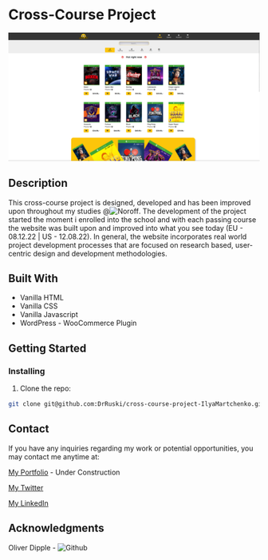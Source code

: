 # Cross-Course Project

![image](images/Cross-Course-Project.png)


## Description

This cross-course project is designed, developed and has been improved upon throughout my studies @![Noroff](https://www.noroff.no/en/).
The development of the project started the moment i enrolled into the school and with each passing course the website was built upon and improved into what you see today (EU - 08.12.22 | US - 12.08.22).
In general, the website incorporates real world project development processes that are focused on research based, user-centric design and development methodologies.


## Built With

- Vanilla HTML
- Vanilla CSS
- Vanilla Javascript
- WordPress - WooCommerce Plugin

## Getting Started

### Installing

1. Clone the repo:

```bash
git clone git@github.com:DrRuski/cross-course-project-IlyaMartchenko.git
```


## Contact

If you have any inquiries regarding my work or potential opportunities, you may contact me anytime at:

[My Portfolio](imdev.no) - Under Construction

[My Twitter](https://twitter.com/IlyaMartchenko)

[My LinkedIn](https://www.linkedin.com/in/ilya-martchenko/)


## Acknowledgments

Oliver Dipple - ![Github](https://github.com/fermain)
